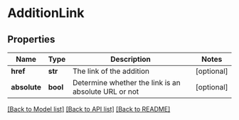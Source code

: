 # AdditionLink

## Properties
Name | Type | Description | Notes
------------ | ------------- | ------------- | -------------
**href** | **str** | The link of the addition | [optional] 
**absolute** | **bool** | Determine whether the link is an absolute URL or not | [optional] 

[[Back to Model list]](../README.md#documentation-for-models) [[Back to API list]](../README.md#documentation-for-api-endpoints) [[Back to README]](../README.md)


